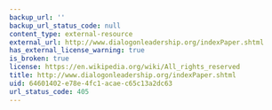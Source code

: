 ```yaml
---
backup_url: ''
backup_url_status_code: null
content_type: external-resource
external_url: http://www.dialogonleadership.org/indexPaper.shtml
has_external_license_warning: true
is_broken: true
license: https://en.wikipedia.org/wiki/All_rights_reserved
title: http://www.dialogonleadership.org/indexPaper.shtml
uid: 64601402-e78e-4fc1-acae-c65c13a2dc63
url_status_code: 405
---
```

